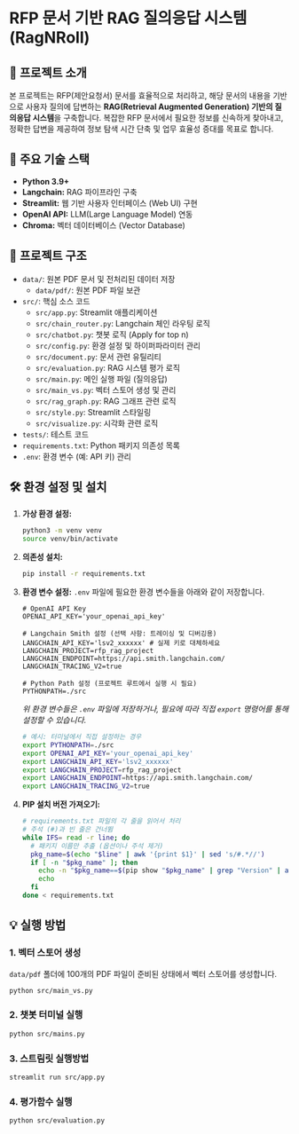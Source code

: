 # RFP 문서 기반 RAG 질의응답 시스템 (RagNRoll)

## 🌟 프로젝트 소개

본 프로젝트는 RFP(제안요청서) 문서를 효율적으로 처리하고, 해당 문서의 내용을 기반으로 사용자 질의에 답변하는 **RAG(Retrieval Augmented Generation) 기반의 질의응답 시스템**을 구축합니다. 복잡한 RFP 문서에서 필요한 정보를 신속하게 찾아내고, 정확한 답변을 제공하여 정보 탐색 시간 단축 및 업무 효율성 증대를 목표로 합니다.

## 🚀 주요 기술 스택

*   **Python 3.9+**
*   **Langchain:** RAG 파이프라인 구축
*   **Streamlit:** 웹 기반 사용자 인터페이스 (Web UI) 구현
*   **OpenAI API:** LLM(Large Language Model) 연동
*   **Chroma:** 벡터 데이터베이스 (Vector Database)

## 📁 프로젝트 구조

*   `data/`: 원본 PDF 문서 및 전처리된 데이터 저장
    *   `data/pdf/`: 원본 PDF 파일 보관
*   `src/`: 핵심 소스 코드
    *   `src/app.py`: Streamlit 애플리케이션
    *   `src/chain_router.py`: Langchain 체인 라우팅 로직
    *   `src/chatbot.py`: 챗봇 로직 (Apply for top n)
    *   `src/config.py`: 환경 설정 및 하이퍼파라미터 관리
    *   `src/document.py`: 문서 관련 유틸리티
    *   `src/evaluation.py`: RAG 시스템 평가 로직
    *   `src/main.py`: 메인 실행 파일 (질의응답)
    *   `src/main_vs.py`: 벡터 스토어 생성 및 관리
    *   `src/rag_graph.py`: RAG 그래프 관련 로직
    *   `src/style.py`: Streamlit 스타일링
    *   `src/visualize.py`: 시각화 관련 로직
*   `tests/`: 테스트 코드
*   `requirements.txt`: Python 패키지 의존성 목록
*   `.env`: 환경 변수 (예: API 키) 관리

## 🛠️ 환경 설정 및 설치

1.  **가상 환경 설정:**
    ```bash
    python3 -m venv venv
    source venv/bin/activate
    ```
2.  **의존성 설치:**
    ```bash
    pip install -r requirements.txt
    ```

3.  **환경 변수 설정:**
    `.env` 파일에 필요한 환경 변수들을 아래와 같이 저장합니다.
    ```dotenv
    # OpenAI API Key
    OPENAI_API_KEY='your_openai_api_key'

    # Langchain Smith 설정 (선택 사항: 트레이싱 및 디버깅용)
    LANGCHAIN_API_KEY='lsv2_xxxxxx' # 실제 키로 대체하세요
    LANGCHAIN_PROJECT=rfp_rag_project
    LANGCHAIN_ENDPOINT=https://api.smith.langchain.com/
    LANGCHAIN_TRACING_V2=true

    # Python Path 설정 (프로젝트 루트에서 실행 시 필요)
    PYTHONPATH=./src
    ```
    *위 환경 변수들은 `.env` 파일에 저장하거나, 필요에 따라 직접 `export` 명령어를 통해 설정할 수 있습니다.*
    ```bash
    # 예시: 터미널에서 직접 설정하는 경우
    export PYTHONPATH=./src
    export OPENAI_API_KEY='your_openai_api_key'
    export LANGCHAIN_API_KEY='lsv2_xxxxxx'
    export LANGCHAIN_PROJECT=rfp_rag_project
    export LANGCHAIN_ENDPOINT=https://api.smith.langchain.com/
    export LANGCHAIN_TRACING_V2=true
    ```

4.  **PIP 설치 버전 가져오기:**
    ```bash
    # requirements.txt 파일의 각 줄을 읽어서 처리
    # 주석 (#)과 빈 줄은 건너뜀
    while IFS= read -r line; do
      # 패키지 이름만 추출 (옵션이나 주석 제거)
      pkg_name=$(echo "$line" | awk '{print $1}' | sed 's/#.*//')
      if [ -n "$pkg_name" ]; then
        echo -n "$pkg_name==$(pip show "$pkg_name" | grep "Version" | awk '{print $2}')"
        echo
      fi
    done < requirements.txt
    ```

## 💡 실행 방법

### 1. 벡터 스토어 생성

`data/pdf` 폴더에 100개의 PDF 파일이 준비된 상태에서 벡터 스토어를 생성합니다.
```bash
python src/main_vs.py
```

### 2. 챗봇 터미널 실행
```bash
python src/mains.py
```

### 3. 스트림릿 실행방법
```bash
streamlit run src/app.py
```

### 4. 평가함수 실행
```bash
python src/evaluation.py
```
